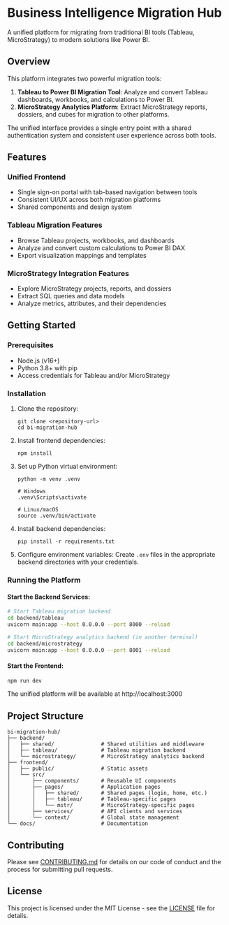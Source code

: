 # Business Intelligence Migration Hub

A unified platform for migrating from traditional BI tools (Tableau, MicroStrategy) to modern solutions like Power BI.

## Overview

This platform integrates two powerful migration tools:

1. **Tableau to Power BI Migration Tool**: Analyze and convert Tableau dashboards, workbooks, and calculations to Power BI.
2. **MicroStrategy Analytics Platform**: Extract MicroStrategy reports, dossiers, and cubes for migration to other platforms.

The unified interface provides a single entry point with a shared authentication system and consistent user experience across both tools.

## Features

### Unified Frontend
- Single sign-on portal with tab-based navigation between tools
- Consistent UI/UX across both migration platforms
- Shared components and design system

### Tableau Migration Features
- Browse Tableau projects, workbooks, and dashboards
- Analyze and convert custom calculations to Power BI DAX
- Export visualization mappings and templates

### MicroStrategy Integration Features
- Explore MicroStrategy projects, reports, and dossiers
- Extract SQL queries and data models
- Analyze metrics, attributes, and their dependencies

## Getting Started

### Prerequisites
- Node.js (v16+)
- Python 3.8+ with pip
- Access credentials for Tableau and/or MicroStrategy

### Installation

1. Clone the repository:
   ```
   git clone <repository-url>
   cd bi-migration-hub
   ```

2. Install frontend dependencies:
   ```
   npm install
   ```

3. Set up Python virtual environment:
   ```
   python -m venv .venv
   
   # Windows
   .venv\Scripts\activate
   
   # Linux/macOS
   source .venv/bin/activate
   ```

4. Install backend dependencies:
   ```
   pip install -r requirements.txt
   ```

5. Configure environment variables:
   Create `.env` files in the appropriate backend directories with your credentials.

### Running the Platform

#### Start the Backend Services:

```bash
# Start Tableau migration backend
cd backend/tableau
uvicorn main:app --host 0.0.0.0 --port 8000 --reload

# Start MicroStrategy analytics backend (in another terminal)
cd backend/microstrategy
uvicorn main:app --host 0.0.0.0 --port 8001 --reload
```

#### Start the Frontend:

```bash
npm run dev
```

The unified platform will be available at http://localhost:3000

## Project Structure

```
bi-migration-hub/
├── backend/
│   ├── shared/               # Shared utilities and middleware
│   ├── tableau/              # Tableau migration backend
│   └── microstrategy/        # MicroStrategy analytics backend
├── frontend/
│   ├── public/               # Static assets
│   └── src/
│       ├── components/       # Reusable UI components
│       ├── pages/            # Application pages
│       │   ├── shared/       # Shared pages (login, home, etc.)
│       │   ├── tableau/      # Tableau-specific pages
│       │   └── mstr/         # MicroStrategy-specific pages
│       ├── services/         # API clients and services
│       └── context/          # Global state management
└── docs/                     # Documentation
```

## Contributing

Please see [CONTRIBUTING.md](./CONTRIBUTING.md) for details on our code of conduct and the process for submitting pull requests.

## License

This project is licensed under the MIT License - see the [LICENSE](./LICENSE) file for details.
